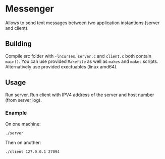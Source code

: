# Messenger
Allows to send text messages between two application instantions (server and client).
## Building
Compile src folder with ```-lncurses```.
```server.c``` and ```client.c``` both contain ```main()```.
You can use provided ```Makefile``` as well as ```makes``` and ```makec``` scripts.
Alternatively use provided exectuables (linux amd64).
## Usage
Run server. Run client with IPV4 address of the server and host number (from server log).
### Example
On one machine:
```
./server
```
Then on another:
```
./client 127.0.0.1 27094
```
